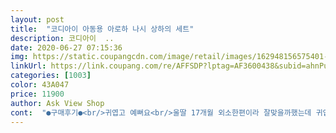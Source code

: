 ```yaml
---
layout: post 
title:  "코디아이 아동용 아로하 나시 상하의 세트" 
description: 코디아이  ..
date: 2020-06-27 07:15:36 
img: https://static.coupangcdn.com/image/retail/images/162948156575401-53c30b77-ccf2-4e9d-9d45-acd835fe1e0a.jpg 
linkUrl: https://link.coupang.com/re/AFFSDP?lptag=AF3600438&subid=ahnPublicAsk&pageKey=1486225962&itemId=2552248591&vendorItemId=70544803074&traceid=V0-113-565067a540c42824 
categories: [1003] 
color: 43A047 
price: 11900 
author: Ask View Shop 
cont:  "●구매후기●<br/>귀엽고 예뻐요<br/>울딸 17개월 외소한편이라 잘맞을까했는데 귀엽고 잘맞아요 면도좋고 가격에 비해 옷이 너무 좋아요<br/>" 
---
```

